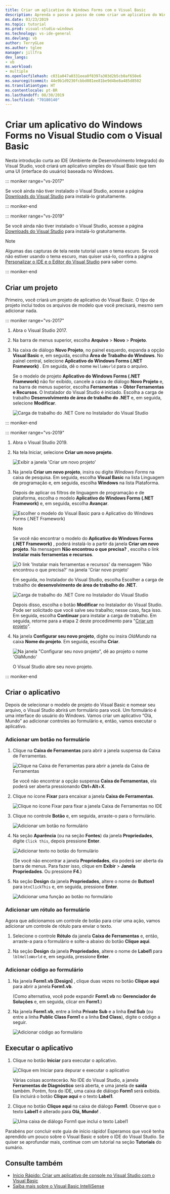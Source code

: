 ```yaml
---
title: Criar um aplicativo do Windows Forms com o Visual Basic
description: Aprenda o passo a passo de como criar um aplicativo do Windows Forms no Visual Studio com o Visual Basic.
ms.date: 03/23/2019
ms.topic: tutorial
ms.prod: visual-studio-windows
ms.technology: vs-ide-general
ms.devlang: vb
author: TerryGLee
ms.author: tglee
manager: jillfra
dev_langs:
- vb
ms.workload:
- multiple
ms.openlocfilehash: c031a047a0331eea0f8397a303d2b5cb0af650e6
ms.sourcegitcommit: 44e9b1d9230fcbbd081ee81be9d4be8a485d8502
ms.translationtype: HT
ms.contentlocale: pt-BR
ms.lasthandoff: 08/30/2019
ms.locfileid: "70180140"
---
```

# <a name="create-a-windows-forms-app-in-visual-studio-with-visual-basic"></a>Criar um aplicativo do Windows Forms no Visual Studio com o Visual Basic

Nesta introdução curta ao IDE (Ambiente de Desenvolvimento Integrado) do Visual Studio, você criará um aplicativo simples do Visual Basic que tem uma UI (interface do usuário) baseada no Windows.

::: moniker range="vs-2017"

Se você ainda não tiver instalado o Visual Studio, acesse a página [Downloads do Visual Studio](https://visualstudio.microsoft.com/vs/older-downloads/?utm_medium=microsoft&utm_source=docs.microsoft.com&utm_campaign=vs+2017+download) para instalá-lo gratuitamente.

::: moniker-end

::: moniker range="vs-2019"

Se você ainda não tiver instalado o Visual Studio, acesse a página [Downloads do Visual Studio](https://visualstudio.microsoft.com/downloads) para instalá-lo gratuitamente.

> [!NOTE]
> Algumas das capturas de tela neste tutorial usam o tema escuro. Se você não estiver usando o tema escuro, mas quiser usá-lo, confira a página [Personalizar o IDE e o Editor do Visual Studio](../ide/quickstart-personalize-the-ide.md) para saber como.

::: moniker-end

## <a name="create-a-project"></a>Criar um projeto

Primeiro, você criará um projeto de aplicativo do Visual Basic. O tipo de projeto inclui todos os arquivos de modelo que você precisará, mesmo sem adicionar nada.

::: moniker range="vs-2017"

1. Abra o Visual Studio 2017.

2. Na barra de menus superior, escolha **Arquivo** > **Novo** > **Projeto**.

3. Na caixa de diálogo **Novo Projeto**, no painel esquerdo, expanda a opção **Visual Basic** e, em seguida, escolha **Área de Trabalho do Windows**. No painel central, selecione **Aplicativo do Windows Forms (.NET Framework)** . Em seguida, dê o nome `HelloWorld` para o arquivo.

     Se o modelo de projeto **Aplicativo do Windows Forms (.NET Framework)** não for exibido, cancele a caixa de diálogo **Novo Projeto** e, na barra de menus superior, escolha **Ferramentas** > **Obter Ferramentas e Recursos**. O Instalador do Visual Studio é iniciado. Escolha a carga de trabalho **Desenvolvimento de área de trabalho do .NET** e, em seguida, selecione **Modificar**.

     ![Carga de trabalho do .NET Core no Instalador do Visual Studio](../ide/media/install-dot-net-desktop-env.png)

::: moniker-end

::: moniker range="vs-2019"

1. Abra o Visual Studio 2019.

1. Na tela Iniciar, selecione **Criar um novo projeto**.

   ![Exibir a janela 'Criar um novo projeto'](../get-started/media/vs-2019/create-new-project-dark-theme.png)

1. Na janela **Criar um novo projeto**, insira ou digite *Windows Forms* na caixa de pesquisa. Em seguida, escolha **Visual Basic** na lista Linguagem de programação e, em seguida, escolha **Windows** na lista Plataforma. 

   Depois de aplicar os filtros de linguagem de programação e de plataforma, escolha o modelo **Aplicativo do Windows Forms (.NET Framework)** e, em seguida, escolha **Avançar**.

   ![Escolher o modelo do Visual Basic para o Aplicativo do Windows Forms (.NET Framework)](../get-started/visual-basic/media/vs-2019/vb-create-new-project-search-winforms-filtered.png)

   > [!NOTE]
   > Se você não encontrar o modelo do **Aplicativo do Windows Forms (.NET Framework)** , poderá instalá-lo a partir da janela **Criar um novo projeto**. Na mensagem **Não encontrou o que precisa?** , escolha o link **Instalar mais ferramentas e recursos**.
   >
   > ![O link 'Instalar mais ferramentas e recursos' da mensagem 'Não encontrou o que precisa?' na janela 'Criar novo projeto'](../get-started/media/vs-2019/not-finding-what-looking-for.png) 
   > 
   > Em seguida, no Instalador do Visual Studio, escolha Escolher a carga de trabalho de **desenvolvimento de área de trabalho do .NET**.
   > 
   > ![Carga de trabalho do .NET Core no Instalador do Visual Studio](../ide/media/install-dot-net-desktop-env.png)
   >
   > Depois disso, escolha o botão **Modificar** no Instalador do Visual Studio. Pode ser solicitado que você salve seu trabalho; nesse caso, faça isso. Em seguida, escolha **Continuar** para instalar a carga de trabalho. Em seguida, retorne para a etapa 2 deste procedimento para "[Criar um projeto](#create-a-project)".

1. Na janela **Configurar seu novo projeto**, digite ou insira *OláMundo* na caixa **Nome do projeto**. Em seguida, escolha **Criar**.

   ![Na janela "Configurar seu novo projeto", dê ao projeto o nome 'OláMundo'](../get-started/visual-basic/media/vs-2019/vb-name-your-winform-project-helloworld.png)

   O Visual Studio abre seu novo projeto.

::: moniker-end

## <a name="create-the-application"></a>Criar o aplicativo

Depois de selecionar o modelo de projeto do Visual Basic e nomear seu arquivo, o Visual Studio abrirá um formulário para você. Um formulário é uma interface do usuário do Windows. Vamos criar um aplicativo “Olá, Mundo” ao adicionar controles ao formulário e, então, vamos executar o aplicativo.

### <a name="add-a-button-to-the-form"></a>Adicionar um botão no formulário

1. Clique na **Caixa de Ferramentas** para abrir a janela suspensa da Caixa de Ferramentas.

     ![Clique na Caixa de Ferramentas para abrir a janela da Caixa de Ferramentas](../ide/media/vb-toolbox-toolwindow.png)

     Se você não encontrar a opção suspensa **Caixa de Ferramentas**, ela poderá ser aberta pressionando **Ctrl**+**Alt**+**X**.

2. Clique no ícone **Fixar** para encaixar a janela **Caixa de Ferramentas**.

     ![Clique no ícone Fixar para fixar a janela Caixa de Ferramentas no IDE](../ide/media/vb-pin-the-toolbox-window.png)

3. Clique no controle **Botão** e, em seguida, arraste-o para o formulário.

     ![Adicionar um botão no formulário](../ide/media/vb-add-a-button-to-form1.png)

4. Na seção **Aparência** (ou na seção **Fontes**) da janela **Propriedades**, digite `Click this`, depois pressione **Enter**.

     ![Adicionar texto no botão do formulário](../ide/media/vb-button-control-text.png)

     (Se você não encontrar a janela **Propriedades**, ela poderá ser aberta da barra de menus. Para fazer isso, clique em **Exibir** > **Janela Propriedades**. Ou pressione **F4**.)

5. Na seção **Design** da janela **Propriedades**, altere o nome de **Button1** para `btnClickThis` e, em seguida, pressione **Enter**.

     ![Adicionar uma função ao botão no formulário](../ide/media/vb-button-control-function.png)

### <a name="add-a-label-to-the-form"></a>Adicionar um rótulo ao formulário

Agora que adicionamos um controle de botão para criar uma ação, vamos adicionar um controle de rótulo para enviar o texto.

1. Selecione o controle **Rótulo** da janela **Caixa de Ferramentas** e, então, arraste-a para o formulário e solte-a abaixo do botão **Clique aqui**.

2. Na seção **Design** da janela **Propriedades**, altere o nome de **Label1** para `lblHelloWorld` e, em seguida, pressione **Enter**.

### <a name="add-code-to-the-form"></a>Adicionar código ao formulário

1. Na janela **Form1.vb &#91;Design&#93;** , clique duas vezes no botão **Clique aqui** para abrir a janela **Form1.vb**.

      (Como alternativa, você pode expandir **Form1.vb** no **Gerenciador de Soluções** e, em seguida, clicar em **Form1**.)

2. Na janela **Form1.vb**, entre a linha **Private Sub** e a linha **End Sub** (ou entre a linha **Public Class Form1** e a linha **End Class**), digite o código a seguir.

     ![Adicionar código ao formulário](../ide/media/vb-add-code-to-the-form.png)

## <a name="run-the-application"></a>Executar o aplicativo

1. Clique no botão **Iniciar** para executar o aplicativo.

     ![Clique em Iniciar para depurar e executar o aplicativo](../ide/media/vb-click-start-hello-world.png)

   Várias coisas acontecerão. No IDE do Visual Studio, a janela **Ferramentas de Diagnóstico** será aberta, e uma janela de **saída** também. Porém, fora do IDE, uma caixa de diálogo **Form1** será exibida. Ela incluirá o botão **Clique aqui** e o texto **Label1**.

2. Clique no botão **Clique aqui** na caixa de diálogo **Form1**. Observe que o texto **Label1** é alterado para **Olá, Mundo!** .

    ![Uma caixa de diálogo Form1 que inclui o texto Label1 ](../ide/media/vb-form1-dialog-hello-world.png)

Parabéns por concluir este guia de início rápido! Esperamos que você tenha aprendido um pouco sobre o Visual Basic e sobre o IDE do Visual Studio. Se quiser se aprofundar mais, continue com um tutorial na seção **Tutoriais** do sumário.

## <a name="see-also"></a>Consulte também

* [Início Rápido: Criar um aplicativo de console no Visual Studio com o Visual Basic](quickstart-visual-basic-console.md)
* [Saiba mais sobre o Visual Basic IntelliSense](visual-basic-specific-intellisense.md)

